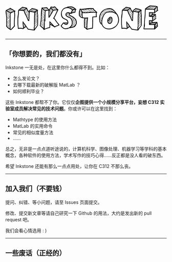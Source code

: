 # ![](/assets/logo.png)

---

## 「你想要的，我们都没有」

Inkstone 一无是处，在这里你什么都得不到。比如：

- 怎么发论文？
- 去哪下载最新的破解版 MatLab ？
- 如何顺利毕业？

这些 Inkstone 都帮不了你。它仅仅**企图提供一个小规模分享平台，妄想 C312 实验室成员解决常见的技术问题**。你或许可以在这里找到：

- Mathtype 的使用方法
- MatLab 的实用命令
- 常见的相似度量方法
- ……

总之，无非是一点点道听途说的，计算机科学、图像处理、机器学习等学科的基本概念，各种软件的使用方法，学术写作的技巧心得……反正都是没人看的破东西。

希望 Inkstone 还能有那么一点点用处，让你在 C312 不那么丧。

---

## 加入我们（不要钱）

提问、纠错、等小问题，请至 Issues 页面提交。

修改、提交新文章等请自己研究一下 Github 的用法，大约是发出新的 pull request 吧。

我们会看心情选用 : )

---

##  一些废话（正经的）



